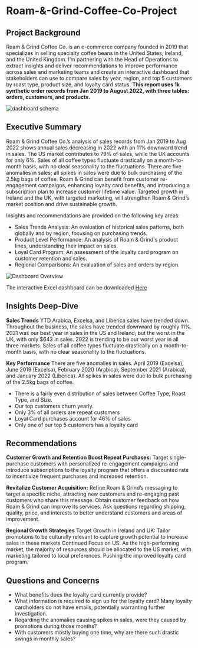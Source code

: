 # Roam-&-Grind-Coffee-Co-Project

## Project Background
Roam & Grind Coffee Co. is an e-commerce company founded in 2019 that specializes in selling specialty coffee beans in the United States, Ireland, and the United Kingdom. I’m partnering with the Head of Operations to extract insights and deliver recommendations to improve performance across sales and marketing teams and create an interactive dashboard that stakeholders can use to compare sales by year, region, and top 5 customers by roast type, product size, and loyalty card status. **This report uses 1k synthetic order records from Jan 2019 to August 2022, with three tables: orders, customers, and products.**

![dashboard schema](https://github.com/nathandavis8/Roam-GrindCoffee/blob/main/Dashboard%20Schema%20QuickDBD.png?raw=true)

## Executive Summary
Roam & Grind Coffee Co.’s analysis of sales records from Jan 2019 to Aug 2022 shows annual sales decreasing in 2022 with an 11% downward trend in sales. The US market contributes to 79% of sales, while the UK accounts for only 6%. Sales of all coffee types fluctuate drastically on a month-to-month basis, with no clear seasonality to the fluctuations. There are five anomalies in sales; all spikes in sales were due to bulk purchasing of the 2.5kg bags of coffee. Roam & Grind can benefit from customer re-engagement campaigns, enhancing loyalty card benefits, and introducing a subscription plan to increase customer lifetime value. Targeted growth in Ireland and the UK, with targeted marketing, will strengthen Roam & Grind’s market position and drive sustainable growth. 

Insights and recommendations are provided on the following key areas:
  - Sales Trends Analysis: An evaluation of historical sales patterns, both globally and by region, focusing on purchasing trends.
  - Product Level Performance: An analysis of Roam & Grind's product lines, understanding their impact on sales.
  - Loyal Card Program: An assessment of the loyalty card program on customer retention and sales.
  - Regional Comparisons: An evaluation of sales and orders by region.

![Dashboard Overview](https://github.com/nathandavis8/Roam-GrindCoffee/blob/main/Coffee%20Sales%20Dashboard.png?raw=true)

The interactive Excel dashboard can be downloaded [Here](https://github.com/nathandavis8/Roam-GrindCoffee/raw/refs/heads/main/coffeeOrdersProject.xlsx)

## Insights Deep-Dive

**Sales Trends**
YTD Arabica, Excelsa, and Liberica sales have trended down.
Throughout the business, the sales have trended downward by roughly 11%.
2021 was our best year in sales in the US and Ireland, but the worst in the UK, with only $643 in sales. 
2022 is trending to be our worst year in all three markets.
Sales of all coffee types fluctuate drastically on a month-to-month basis, with no clear seasonality to the fluctuations. 

**Key Performance**
There are five anomalies in sales. April 2019 (Excelsa), June 2019 (Excelsa), February 2020 (Arabica), September 2021 (Arabica), and January 2022 (Liberica). All spikes in sales were due to bulk purchasing of the 2.5kg bags of coffee. 
  - There is a fairly even distribution of sales between Coffee Type, Roast Type, and Size. 
  - Our top customers churn yearly.
  - Only 3% of all orders are repeat customers 
  - Loyal Card purchases account for 46% of sales
  - Only one of our top 5 customers has a loyalty card

## Recommendations

**Customer Growth and Retention**
**Boost Repeat Purchases:** Target single-purchase customers with personalized re-engagement campaigns and introduce subscriptions to the loyalty program that offers a discounted rate to incentivize frequent purchases and increased retention.

**Revitalize Customer Acquisition:** Refine Roam & Grind’s messaging to target a specific niche, attracting new customers and re-engaging past customers who share this message. Obtain customer feedback on how Roam & Grind can improve its services. Ask questions regarding shipping, quality, price, and interests to better understand customers and areas of improvement.  

**Regional Growth Strategies**
Target Growth in Ireland and UK: Tailor promotions to be culturally relevant to capture growth potential to increase sales in these markets 
Continued Focus on US: As the high-performing market, the majority of resources should be allocated to the US market, with marketing tailored to local preferences. Pushing the improved loyalty card program.

## Questions and Concerns

- What benefits does the loyalty card currently provide?
- What information is required to sign up for the loyalty card? Many loyalty cardholders do not have emails, potentially warranting further investigation.
- Regarding the anomalies causing spikes in sales, were they caused by promotions during those months? 
- With customers mostly buying one time, why are there such drastic swings in monthly sales?
